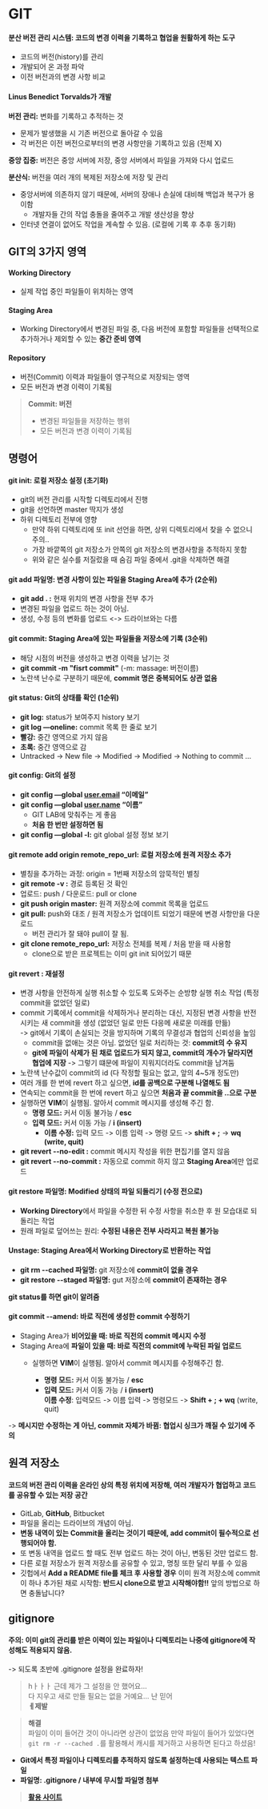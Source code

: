 # GIT
#### 분산 버전 관리 시스템: 코드의 변경 이력을 기록하고 협업을 원활하게 하는 도구
- 코드의 버전(history)를 관리
- 개발되어 온 과정 파악
- 이전 버전과의 변경 사항 비교

#### Linus Benedict Torvalds가 개발

**버전 관리:** 변화를 기록하고 추적하는 것
 - 문제가 발생했을 시 기존 버전으로 돌아갈 수 있음
 - 각 버전은 이전 버전으로부터의 변경 사항만을 기록하고 있음 (전체 X)

**중앙 집중:** 버전은 중앙 서버에 저장, 중앙 서버에서 파일을 가져와 다시 업로드

**분산식:** 버전을 여러 개의 복제된 저장소에 저장 및 관리
- 중앙서버에 의존하지 않기 때문에, 서버의 장애나 손실에 대비해 백업과 복구가 용이함
  - 개발자들 간의 작업 충돌을 줄여주고 개발 생산성을 향상
- 인터넷 연결이 없어도 작업을 계속할 수 있음. (로컬에 기록 후 추후 동기화)

## GIT의 3가지 영역
#### Working Directory
- 실제 작업 중인 파일들이 위치하는 영역
#### Staging Area
 - Working Directory에서 변경된 파일 중, 다음 버전에 포함할 파일들을 선택적으로 추가하거나 제외할 수 있는 **중간 준비 영역**
#### Repository
- 버전(Commit) 이력과 파일들이 영구적으로 저장되는 영역
- 모든 버전과 변경 이력이 기록됨

> **Commit: 버전**
> - 변경된 파일들을 저장하는 행위
> - 모든 버전과 변경 이력이 기록됨

## 명령어
#### git init: 로컬 저장소 설정 (초기화)
- git의 버전 관리를 시작할 디렉토리에서 진행
- git을 선언하면 master 딱지가 생성
- 하위 디렉토리 전부에 영향
   - 만약 하위 디렉토리에 또 init 선언을 하면, 상위 디렉토리에서 찾을 수 없으니 주의.. 
   - 가장 바깥쪽의 git 저장소가 안쪽의 git 저장소의 변경사항을 추적하지 못함
   - 위와 같은 실수를 저질렀을 때 숨김 파일 중에서 .git을 삭제하면 해결

#### git add 파일명: 변경 사항이 있는 파일을 Staging Area에 추가 (2순위)
- **git add . :** 현재 위치의 변경 사항을 전부 추가
- 변경된 파일을 업로드 하는 것이 아님.
- 생성, 수정 등의 변화를 업로드 <-> 드라이브와는 다름

#### git commit: Staging Area에 있는 파일들을 저장소에 기록 (3순위)
- 해당 시점의 버전을 생성하고 변경 이력을 남기는 것
- **git commit -m "fisrt commit"** (-m: massage: 버전이름)
- 노란색 난수로 구분하기 때문에, **commit 명은 중복되어도 상관 없음**
  
#### git status: Git의 상태를 확인 (1순위)
- **git log:** status가 보여주지 history 보기
- **git log —oneline:** commit 목록 한 줄로 보기
- **빨강:** 중간 영역으로 가지 않음
- **초록:** 중간 영역으로 감
- Untracked → New file → Modified → Modified → Nothing to commit …

#### git config: Git의 설정
- **git config —global [user.email](http://user.email) “이메일”**
- **git config —global [user.name](http://user.name) “이름”**
    - GIT LAB에 맞춰주는 게 좋음
    - **처음 한 번만 설정하면 됨**
- **git config —global -l:** git global 설정 정보 보기

#### git remote add origin remote_repo_url: 로컬 저장소에 원격 저장소 추가
- 별칭을 추가하는 과정: origin = 1번째 저장소의 암묵적인 별칭
- **git remote -v :** 경로 등록된 것 확인
- 업로드: push / 다운로드: pull or clone
- **git push origin master:** 원격 저장소에 commit 목록을 업로드
- **git pull:** push와 대조 / 원격 저장소가 업데이트 되었기 때문에 변경 사항만을 다운로드
    - 버전 관리가 잘 돼야 pull이 잘 됨.
- **git clone remote_repo_url:** 저장소 전체를 복제 / 처음 받을 때 사용함
    - clone으로 받은 프로젝트는 이미 git init 되어있기 때문

#### git revert <commit id>: 재설정
- 변경 사항을 안전하게 실행 취소할 수 있도록 도와주는 순방향 실행 취소 작업 (특정 commit을 없었던 일로)
- commit 기록에서 commit을 삭제하거나 분리하는 대신, 지정된 변경 사항을 반전시키는 새 commit을 생성 (없었던 일로 만든 다응메 새로운 미래를 만듦)  
  -> git에서 기록이 손실되는 것을 방지하며 기록의 무결성과 협업의 신뢰성을 높임  
  - commit을 없애는 것은 아님. 없었던 일로 처리하는 것: **commit의 수 유지**
  - **git에 파일이 삭제가 된 채로 업로드가 되지 않고, commit의 개수가 달라지면 협업에 지장** -> 그렇기 떄문에 파일이 지워지더라도 commit을 남겨둠
- 노란색 난수값이 commit의 id (다 작정할 필요는 없고, 앞의 4~5개 정도만)
- 여러 개를 한 번에 revert 하고 싶으면, **id를 공백으로 구분해 나열해도 됨**
- 연속되는 commit을 한 번에 revert 하고 싶으면 **처음과 끝 commit을 ..으로 구분**
- 실행하면 **VIM**이 실행됨. 알아서 commit 메시지를 생성해 주긴 함.
   - **명령 모드:** 커서 이동 불가능 / **esc**
   - **입력 모드:** 커서 이동 가능 / **i (insert)**
      - **이름 수정:** 입력 모드 -> 이름 입력 -> 명령 모드 -> **shift + ;** -> **wq (write, quit)**
- **git revert --no-edit <id>:** commit 메시지 작성을 위한 편집기를 열지 않음
- **git revert --no-commit <id>:** 자동으로 commit 하지 않고 **Staging Area**에만 업로드

#### git restore 파일명: Modified 상태의 파일 되돌리기 (수정 전으로)
- **Working Directory**에서 파일을 수정한 뒤 수정 사항을 취소한 후 원 모습대로 되돌리는 작업
- 원래 파일로 덮어쓰는 원리: **수정된 내용은 전부 사라지고 복원 불가능**

#### Unstage: **Staging Area**에서 **Working Directory**로 반환하는 작업
- **git rm --cached 파일명:** git 저장소에 **commit이 없을 경우**
- **git restore --staged 파일명:** gut 저장소에 **commit이 존재하는 경우**

**git status를 하면 git이 알려줌**

#### git commit --amend: 바로 직전에 생성한 commit 수정하기
- Staging Area가 **비어있을 때: 바로 직전의 commit 메시지 수정**  
- Staging Area에 **파일이 있을 때: 바로 직전의 commit에 누락된 파일 업로드**  
   - 실행하면 **VIM**이 실행됨. 알아서 commit 메시지를 수정해주긴 함.  

      - **명령 모드:** 커서 이동 불가능 / **esc**
      - **입력 모드:** 커서 이동 가능 / **i (insert)**  
        **이름 수정**: 입력모드 -> 이름 입력 -> 명령모드 -> **Shift + ; + wq** (write, quit)  

-> **메시지만 수정하는 게 아닌, commit 자체가 바뀜: 협업시 싱크가 깨질 수 있기에 주의**


## 원격 저장소
#### 코드의 버전 관리 이력을 온라인 상의 특정 위치에 저장해, 여러 개발자가 협업하고 코드를 공유할 수 있는 저장 공간

- GitLab, **GitHub**, Bitbucket
- 파일을 올리는 드라이브의 개념이 아님.
- **변동 내역이 있는 Commit을 올리는 것이기 때문에, add commit이 필수적으로 선행되어야 함.**
- 또 변동 내역을 업로드 할 때도 전부 업로드 하는 것이 아닌, 변동된 것만 업로드 함.
- 다른 로컬 저장소가 원격 저장소를 공유할 수 있고, 명칭 또한 달리 부를 수 있음
- 깃헙에서 **Add a README file를 체크 후 사용할 경우** 이미 원격 저장소에 commit이 하나 추가된 채로 시작함: **반드시 clone으로 받고 시작해야함!!** 앞의 방법으로 하면 충돌납니다?

## gitignore
#### 주의: 이미 git의 관리를 받은 이력이 있는 파일이나 디렉토리는 나중에 gitignore에 작성해도 적용되지 않음.
-> 되도록 초반에 .gitignore 설정을 완료하자!
> hㅏㅏㅏ 근데 제가 그 설정을 안 했어요...  
> 다 지우고 새로 만들 필요는 없을 거예요... 난 믿어  
> **ㅔ제발**

> **해결**  
> 파일이 이미 들어간 것이 아니라면 상관이 없었음
> 만약 파일이 들어가 있었다면 `git rm -r --cached .`를 활용해서 캐시를 제거하고 사용하면 된다고 하셨음!

- **Git에서 특정 파일이나 디렉토리를 추적하지 않도록 설정하는데 사용되는 텍스트 파일**
- **파일명: .gitignore / 내부에 무시할 파일명 첨부**

> [**활용 사이트**](https://www.toptal.com/developers/gitignore/)
> 